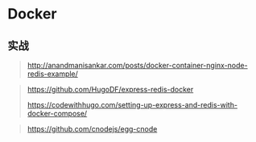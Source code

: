 # Docker

## 实战

> http://anandmanisankar.com/posts/docker-container-nginx-node-redis-example/

> https://github.com/HugoDF/express-redis-docker
>
> https://codewithhugo.com/setting-up-express-and-redis-with-docker-compose/

> https://github.com/cnodejs/egg-cnode

